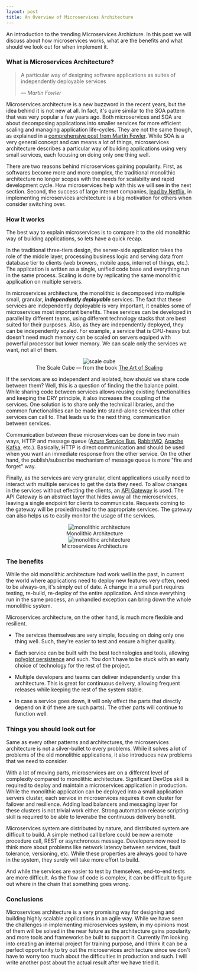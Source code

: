 ```yaml
---
layout: post
title: An Overview of Microservices Architecture
---
```


An introduction to the trending Microservices Archicture. In this post we will discuss about how microservices works, what are the benefits and what should we look out for when implement it.

### What is Microservices Architecture?

>  A particular way of designing software applications as suites of independently deployable services
>
> &mdash; <cite>Martin Fowler</cite>

Microservices architecture is a new buzzword in the recent years, but the idea behind it is not new at all. In fact, it's quire similar to the SOA pattern that was very popular a few years ago. Both microservices and SOA are about decomposing applications into smaller services for more efficient scaling and managing application life-cycles. They are not the same though, as explained in a [comprehensive post from Martin Fowler](http://martinfowler.com/articles/microservices.html#MicroservicesAndSoa). While SOA is a very general concept and can means a lot of things, microservices architecture describes a particular way of building applications using very small services, each focusing on doing only one thing well.

There are two reasons behind microservices gaining popularity. First, as softwares become more and more complex, the traditional monolithic architecture no longer scopes with the needs for scalabilty and rapid development cycle. How microservices help with this we will see in the next section. Second, the success of large internet companies, [lead by Netflix](http://nginx.com/blog/microservices-at-netflix-architectural-best-practices), in implementing microservices architecture is a big motivation for others when consider switching over.


### How it works

The best way to explain microservices is to compare it to the old monolithic way of building applications, so lets have a quick recap.

In the traditional three-tiers design, the server-side application takes the role of the middle layer, processing business logic and serving data from database tier to clients (web browers, mobile apps, internet of things, etc.). The application is written as a single, unified code base and everything run in the same process. Scaling is done by replicating the same monolithic application on multiple servers.

In microservices architecture, the monolithic is decomposed into multiple small, granular, **_independently deployable_** services. The fact that these services are independently deployable is very important, it enables some of microservices most important benefits. These services can be developed in parallel by different teams, using different technology stacks that are best suited for their purposes. Also, as they are independently deployed, they can be independently scaled. For example, a service that is CPU-heavy but doesn't need much memory can be scaled on servers equiped with powerful processor but lower memory. We can scale only the services we want, not all of them.

<p></p>
<p align="center">
	<img src="{{ site.BASE_PATH }}/assets/media/scale_cube.png" alt="scale cube" style="max-height: 250px"> <br/>
	<span class="img-caption">The Scale Cube &mdash; from the book <a href="http://theartofscalability.com">The Art of Scaling </a></span>
</p>
<p></p>

If the services are so independent and isolated, how should we share code between them? Well, this is a question of finding the the balance point. While sharing code between services allows reusing existing functionalities and keeping the DRY principle, it also increases the coupling of the services. One solution is to share only the technical libraries, and the common functionalities can be made into stand-alone services that other services can call to. That leads us to the next thing, communication between services.

Communication between these microservices can be done in two main ways, HTTP and message queue ([Azure Service Bus](http://azure.microsoft.com/en-us/services/service-bus), [RabbitMQ](https://www.rabbitmq.com), [Apache Kafka](http://kafka.apache.org), etc.). Basically, HTTP is direct communication and should be used when you want an immediate response from the other service. On the other hand, the publish/subscribe mechanism of message queue is more "fire and forget" way.

Finally, as the services are very granular, client applications usually need to interact with multiple services to get the data they need. To allow changes in the services without effecting the clients, an [API Gateway](http://microservices.io/patterns/apigateway.html) is used. The API Gateway is an abstract layer that hides away all the microservices, leaving a single endpoint for clients to communicate. Requests coming to the gateway will be proxied/routed to the appropriate services. The gateway can also helps us to easily monitor the usage of the services.

<p></p>
<div class="row">
	<div class="col-md-6" align="center">
		<img src="{{ site.BASE_PATH }}/assets/media/monolithic_architecture_diagram.png" alt="monolithic architecture" style="max-height: 400px"><br/>
		<span class="img-caption" style="margin-left: -25px">Monolithic Architecture</span>
	</div>
	<div class="col-md-6" align="center">
		<img src="{{ site.BASE_PATH }}/assets/media/microservices_architecture_diagram.png" alt="monolithic architecture" style="max-height: 400px"><br/>
		<span class="img-caption" style="margin-left: -25px">Microservices Architecture</span>
	</div>
</div>

### The benefits

While the old monolithic architecture had work well in the past, in current the world where applications need to deploy new features very often, need to be always-on, it's simply out of date. A change in a small part requires testing, re-build, re-deploy of the entire application. And since everything run in the same process, an unhandled exception can bring down the whole monolithic system.

Microservices architecture, on the other hand, is much more flexible and resilient.

* The services themselves are very simple, focusing on doing only one thing well. Such, they're easier to test and ensure a higher quality. 

* Each service can be built with the best technologies and tools, allowing [polyglot persistence](http://martinfowler.com/bliki/PolyglotPersistence.html) and such. You don't have to be stuck with an early choice of technology for the rest of the project. 

* Multiple developers and teams can deliver independently under this architecture. This is great for continuous delivery, allowing frequent releases while keeping the rest of the system stable. 

* In case a service goes down, it will only effect the parts that directly depend on it (if there are such parts). The other parts will continue to function well.


### Things you should look out for

Same as every other patterns and architectures, the microservices architecture is not a silver-bullet to every problems. While it solves a lot of problems of the old monolithic applications, it also introduces new problems that we need to consider.

With a lot of moving parts, microservices are on a different level of complexity compared to monolithic architecture. Significant DevOps skill is required to deploy and maintain a microservices application in production. While the monolithic application can be deployed into a small application servers cluster, each service in microservices requires it own cluster for failover and resilience. Adding load balancers and messaging layer for these clusters is not trivial work either. Strong automation release scripting skill is required to be able to leverabe the continuous delivery benefit.

Microservices system are distributed by nature, and distributed system are difficult to build. A simple method call before could be now a remote procedure call, REST or asynchronous message. Developers now need to think more about problems like network latency between services, fault tolerance, versioning, etc. While these properties are always good to have in the system, they surely will take more effort to build.

And while the services are easier to test by themselves, end-to-end tests are more difficult. As the flow of code is complex, it can be difficult to figure out where in the chain that something goes wrong.

### Conclusions

Microservices architecture is a very promising way for designing and building highly scalable applications in an agile way. While we have seen the challenges in implementing microservices system, in my opinions most of them will be solved in the near future as the architecture gains popularity and more tools and frameworks be built to support it. Currently I'm looking into creating an internal project for training purpose, and I think it can be a perfect opportunity to try out the microservices architecture since we don't have to worry too much about the difficulties in production and such. I will write another post about the actual result after we have tried it.











